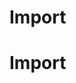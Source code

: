<!--
created_at: '2012-04-12 19:10:59'
updated_at: '2013-03-13 14:09:45'
authors:
    - 'Jérôme Bogaerts'
tags:
    - Deliveries
-->

Import
======
Import
======


